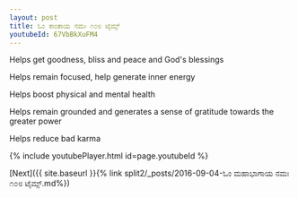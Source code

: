 ```yaml
---
layout: post
title: ಓಂ ಕಾಂತಾಯ ನಮಃ ೧೦೮ ಟೈಮ್ಸ್
youtubeId: 67VbBkXuFM4
---
```

 
 
Helps get goodness, bliss and peace and God's blessings
 
Helps remain focused, help generate inner energy 
 
Helps boost physical and mental health 
 
Helps remain grounded and generates a sense of gratitude towards the greater power 
 
Helps reduce bad karma
 
 
 
 


{% include youtubePlayer.html id=page.youtubeId %}
 
[Next]({{ site.baseurl }}{% link  split2/_posts/2016-09-04-ಓಂ ಮಹಾಭಾಗಾಯ ನಮಃ ೧೦೮ ಟೈಮ್ಸ್.md%})
 
